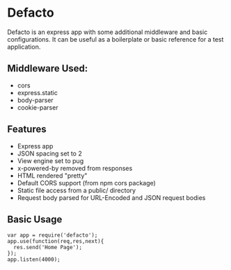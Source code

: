 # Defacto
Defacto is an express app with some additional middleware and basic configurations. It can be useful as a boilerplate or basic reference for a test application.

## Middleware Used:
* cors
* express.static
* body-parser
* cookie-parser

## Features
* Express app
* JSON spacing set to 2
* View engine set to pug
* x-powered-by removed from responses
* HTML rendered "pretty"
* Default CORS support (from npm cors package)
* Static file access from a public/ directory
* Request body parsed for URL-Encoded and JSON request bodies

## Basic Usage
    var app = require('defacto');
    app.use(function(req,res,next){
      res.send('Home Page');
    });
    app.listen(4000);
